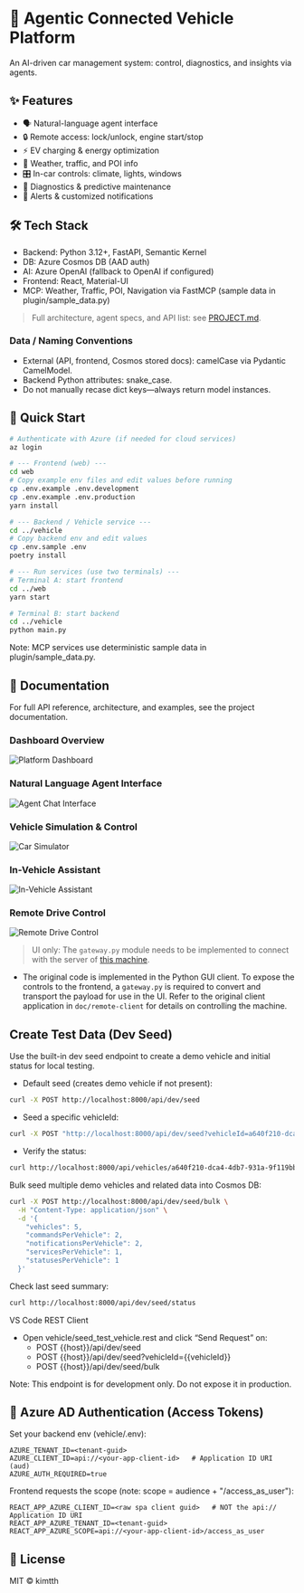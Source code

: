 # 🚗 Agentic Connected Vehicle Platform

An AI-driven car management system: control, diagnostics, and insights via agents.

## ✨ Features
- 🗣️ Natural-language agent interface  
- 🔒 Remote access: lock/unlock, engine start/stop  
- ⚡ EV charging & energy optimization  
- 📍 Weather, traffic, and POI info  
- 🎛️ In-car controls: climate, lights, windows  
- 🔧 Diagnostics & predictive maintenance  
- 🔔 Alerts & customized notifications  

## 🛠️ Tech Stack
- Backend: Python 3.12+, FastAPI, Semantic Kernel
- DB: Azure Cosmos DB (AAD auth)
- AI: Azure OpenAI (fallback to OpenAI if configured)
- Frontend: React, Material-UI
- MCP: Weather, Traffic, POI, Navigation via FastMCP (sample data in plugin/sample_data.py)

> Full architecture, agent specs, and API list: see [PROJECT.md](./PROJECT.md).

### Data / Naming Conventions
- External (API, frontend, Cosmos stored docs): camelCase via Pydantic CamelModel.
- Backend Python attributes: snake_case.
- Do not manually recase dict keys—always return model instances.

## 🚀 Quick Start

```bash
# Authenticate with Azure (if needed for cloud services)
az login

# --- Frontend (web) ---
cd web
# Copy example env files and edit values before running
cp .env.example .env.development
cp .env.example .env.production
yarn install

# --- Backend / Vehicle service ---
cd ../vehicle
# Copy backend env and edit values
cp .env.sample .env
poetry install

# --- Run services (use two terminals) ---
# Terminal A: start frontend
cd ../web
yarn start

# Terminal B: start backend
cd ../vehicle
python main.py
```


Note: MCP services use deterministic sample data in plugin/sample_data.py.

## 📖 Documentation
For full API reference, architecture, and examples, see the project documentation.

### Dashboard Overview
![Platform Dashboard](./doc/dashboard.png)

### Natural Language Agent Interface
![Agent Chat Interface](./doc/agent_chat.png)

### Vehicle Simulation & Control
![Car Simulator](./doc/car_simulator.png)

### In-Vehicle Assistant
![In-Vehicle Assistant](./doc/in-vehicle-assistant.png)

### Remote Drive Control 
![Remote Drive Control](./doc/remote_drive.png)

> UI only: The `gateway.py` module needs to be implemented to connect with the server of [this machine](https://github.com/Freenove/Freenove_4WD_Smart_Car_Kit_for_Raspberry_Pi). 

- The original code is implemented in the Python GUI client. To expose the controls to the frontend, a `gateway.py` is required to convert and transport the payload for use in the UI. Refer to the original client application in `doc/remote-client` for details on controlling the machine.

## Create Test Data (Dev Seed)

Use the built-in dev seed endpoint to create a demo vehicle and initial status for local testing.

- Default seed (creates demo vehicle if not present):
```bash
curl -X POST http://localhost:8000/api/dev/seed
```

- Seed a specific vehicleId:
```bash
curl -X POST "http://localhost:8000/api/dev/seed?vehicleId=a640f210-dca4-4db7-931a-9f119bbe54e0"
```

- Verify the status:
```bash
curl http://localhost:8000/api/vehicles/a640f210-dca4-4db7-931a-9f119bbe54e0/status
```

Bulk seed multiple demo vehicles and related data into Cosmos DB:
```bash
curl -X POST http://localhost:8000/api/dev/seed/bulk \
  -H "Content-Type: application/json" \
  -d '{
    "vehicles": 5,
    "commandsPerVehicle": 2,
    "notificationsPerVehicle": 2,
    "servicesPerVehicle": 1,
    "statusesPerVehicle": 1
  }'
```

Check last seed summary:
```bash
curl http://localhost:8000/api/dev/seed/status
```

VS Code REST Client
- Open vehicle/seed_test_vehicle.rest and click “Send Request” on:
  - POST {{host}}/api/dev/seed
  - POST {{host}}/api/dev/seed?vehicleId={{vehicleId}}
  - POST {{host}}/api/dev/seed/bulk

Note: This endpoint is for development only. Do not expose it in production.

## 🔐 Azure AD Authentication (Access Tokens)
Set your backend env (vehicle/.env):
```env
AZURE_TENANT_ID=<tenant-guid>
AZURE_CLIENT_ID=api://<your-app-client-id>   # Application ID URI (aud)
AZURE_AUTH_REQUIRED=true
```
Frontend requests the scope (note: scope = audience + "/access_as_user"):
```env
REACT_APP_AZURE_CLIENT_ID=<raw spa client guid>   # NOT the api:// Application ID URI
REACT_APP_AZURE_TENANT_ID=<tenant-guid>
REACT_APP_AZURE_SCOPE=api://<your-app-client-id>/access_as_user
```

## 📜 License
MIT © kimtth
